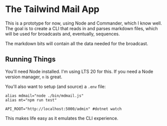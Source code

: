 # The Tailwind Mail App

This is a prototype for now, using Node and Commander, which I know well. The goal is to create a CLI that reads in and parses markdown files, which will be used for broadcasts and, eventually, sequences.

The markdown bits will contain all the data needed for the broadcast.

## Running Things

You'll need Node installed. I'm using LTS 20 for this. If you need a Node version manager, `n` is great.

You'll also want to setup (and source) a `.env` file:

```
alias mdmail="node ./bin/mdmail.js"
alias mt="npm run test"

API_ROOT="http://localhost:5000/admin" #dotnet watch
```

This makes life easy as it emulates the CLI experience.
